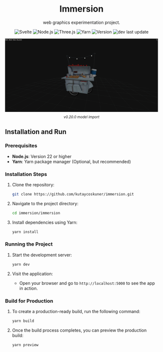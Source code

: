 <h1 align="center">
    Immersion
</h1>

<p align="center">
    web graphics experimentation project. 
</p>

<p align="center">
    <img alt="Svelte" src="https://img.shields.io/badge/Svelte-5.0.0-orange?logo=svelte&logoColor=white" />
    <img alt="Node.js" src="https://img.shields.io/badge/Node.js-22.12.0-green?logo=node.js&logoColor=white" />
    <img alt="Three.js" src="https://img.shields.io/badge/Three.js-0.172.0-black?logo=three.js&logoColor=white" />
    <img alt="Yarn" src="https://img.shields.io/badge/Yarn-1.22.22-blue?logo=yarn&logoColor=white" />
    <img alt="Version" src="https://img.shields.io/badge/Version-0.20.1-blue" />
    <img alt="dev last update" src="https://img.shields.io/github/last-commit/kutaycoskuner/immersion/dev" />
</p>

<p align="center">
    <img src="_display/v0.20.0_model-import_20250123.gif" />
    <br>
    <sub><i> v0.20.0 model import</i></sub>
</p>


## Installation and Run

### Prerequisites
- **Node.js**: Version 22 or higher
- **Yarn**: Yarn package manager (Optional, but recommended)

### Installation Steps
1. Clone the repository:
    ```bash
    git clone https://github.com/kutaycoskuner/immersion.git
    ```

2. Navigate to the project directory:
    ```bash
    cd immersion/immersion
    ```

3. Install dependencies using Yarn:
    ```bash
    yarn install
    ```

### Running the Project

1. Start the development server:
    ```bash
    yarn dev
    ```

2. Visit the application:
    - Open your browser and go to `http://localhost:5000` to see the app in action.

### Build for Production

1. To create a production-ready build, run the following command:
    ```bash
    yarn build
    ```

2. Once the build process completes, you can preview the production build:
    ```bash
    yarn preview
    ```


